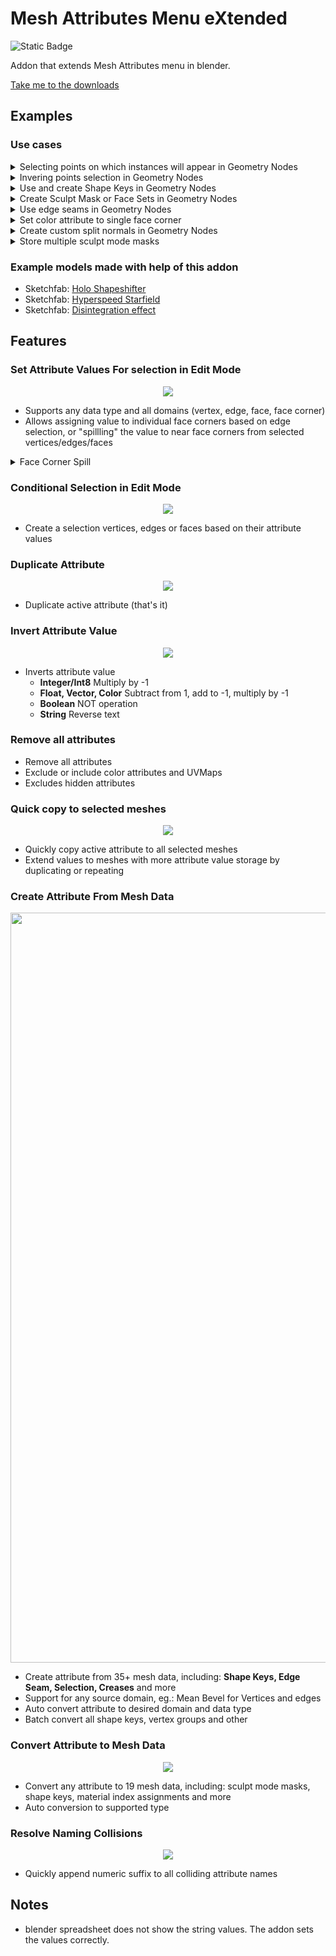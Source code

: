 # Mesh Attributes Menu eXtended
![Static Badge](https://img.shields.io/badge/blender-3.1.0%2B-orange)

 Addon that extends Mesh Attributes menu in blender.

[Take me to the downloads](https://github.com/00004707/blender-mesh-attribute-menu-extended/releases/)


## Examples 

### Use cases

<details> <summary>Selecting points on which instances will appear in Geometry Nodes</summary>
 <p align="center">
 
  https://github.com/00004707/blender-mesh-attribute-menu-extended/assets/117545764/9e0e5101-9cfa-42d9-913b-c0cc15b527fa

</p>
</details>

<details> <summary>Invering points selection in Geometry Nodes</summary>
    <p align="center">


https://github.com/00004707/blender-mesh-attribute-menu-extended/assets/117545764/4c9b79bd-5bbc-4ed6-ac16-8a9bfd1dbbf4


</p>

</details>

<details> <summary>Use and create Shape Keys in Geometry Nodes</summary>
    <p align="center">



https://github.com/00004707/blender-mesh-attribute-menu-extended/assets/117545764/f8df6eee-7320-4625-bb88-a907302fcd93



</p>
    <ul><li>Create Shape Key Position Vector Attributes and use Set Position node</li>
          <li>Create Shape Key Offset Vector Attributes to use with Offset input of Set Position node</li>
</ul>
</details>

<details> <summary>Create Sculpt Mask or Face Sets in Geometry Nodes</summary>
    <p align="center">




https://github.com/00004707/blender-mesh-attribute-menu-extended/assets/117545764/0235c907-5bc8-4112-aeab-b0a956ffa58b


</p>
    <ul>
        <li>Convert float vertex attributes to sculpt mode mask</li>
        <li>Convert integer vertex attributes to face sets</li>
    </ul>
    <br>
</details>

<details> <summary>Use edge seams in Geometry Nodes</summary>
    <p align="center">




https://github.com/00004707/blender-mesh-attribute-menu-extended/assets/117545764/13dd6501-ba71-4c9e-96b4-0acb196d6217


</p>
    <ul>
    <li>Convert edge seams to boolean edge attribute</li>
    </ul>
</details>

<details> <summary>Set color attribute to single face corner</summary>
    <p align="center">

https://github.com/00004707/blender-mesh-attribute-menu-extended/assets/117545764/5db821ce-1a01-4868-a2f2-ad677fec9a36



 </p>

<ul>
<li>Using attribute value assignment menu</li>
</ul>
</details>

<details> <summary>Create custom split normals in Geometry Nodes</summary>
    <p align="center">
  <img width="600" src="https://i.imgur.com/dEkRTRM.png">
</p>
    <ul>
        <li>Assign custom split normals created in geometry nodes to mesh</li>
    </ul>
</details>

<details> <summary>Store multiple sculpt mode masks</summary>
    <p align="center">




https://github.com/00004707/blender-mesh-attribute-menu-extended/assets/117545764/2a67c1c9-aa94-4cad-b2cb-21d988470eb0


</p>
    <ul>
    <li>Using multiple float attributes and conversion tools</li>
    </ul>
</details>

### Example models made with help of this addon

* Sketchfab: [Holo Shapeshifter](https://sketchfab.com/3d-models/holo-shapeshifter-5d581768fbe3425c8540e3ff329707bc)
* Sketchfab: [Hyperspeed Starfield](https://sketchfab.com/3d-models/hyperspeed-starfield-6938925b3b5d40f6ba45a637e862a338)
* Sketchfab: [Disintegration effect](https://sketchfab.com/3d-models/disintegration-effect-7bcb3b17d50240c2be0f5dffffcb1308)


## Features

### Set Attribute Values For selection in Edit Mode

<p align="center">
  <img src="https://i.imgur.com/xfzUJWM.png">
</p>

* Supports any data type and all domains (vertex, edge, face, face corner)
* Allows assigning value to individual face corners based on edge selection, or "spillling" the value to near face corners from selected vertices/edges/faces

<details> <summary>Face Corner Spill</summary>
    <p align="center">
  <img width="600" src="https://i.imgur.com/YQyma0i.png">
</p>
</details>

### Conditional Selection in Edit Mode
<p align="center">
  <img src="https://i.imgur.com/h2nKael.png">
</p>

* Create a selection vertices, edges or faces based on their attribute values


### Duplicate Attribute
<p align="center">
  <img src="https://i.imgur.com/d0TS8Mi.png">
</p>

* Duplicate active attribute (that's it)


### Invert Attribute Value
<p align="center">
  <img src="https://i.imgur.com/8BNxjKi.png">
</p>

* Inverts attribute value
  * **Integer/Int8** Multiply by -1
  * **Float, Vector, Color** Subtract from 1, add to -1, multiply by -1
  * **Boolean** NOT operation
  * **String** Reverse text


### Remove all attributes

* Remove all attributes
* Exclude or include color attributes and UVMaps
* Excludes hidden attributes


### Quick copy to selected meshes

<p align="center">
  <img src="https://i.imgur.com/nZ8EWW8.png">
</p>

* Quickly copy active attribute to all selected meshes
* Extend values to meshes with more attribute value storage by duplicating or repeating 

### Create Attribute From Mesh Data

<p align="center">
  <img width="1200" src="https://i.imgur.com/zwJSbzq.png">
</p>

* Create attribute from 35+ mesh data, including: **Shape Keys, Edge Seam, Selection, Creases** and more
* Support for any source domain, eg.: Mean Bevel for Vertices and edges
* Auto convert attribute to desired domain and data type
* Batch convert all shape keys, vertex groups and other


### Convert Attribute to Mesh Data

<p align="center">
  <img src="https://i.imgur.com/69d4BuF.png">
</p>

* Convert any attribute to 19 mesh data, including: sculpt mode masks, shape keys, material index assignments and more
* Auto conversion to supported type

### Resolve Naming Collisions

<p align="center">
  <img src="https://i.imgur.com/r27JpTY.png">
</p>


* Quickly append numeric suffix to all colliding attribute names

## Notes

* blender spreadsheet does not show the string values. The addon sets the values correctly.
